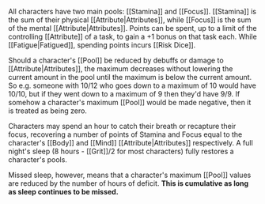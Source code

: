 All characters have two main pools: [[Stamina]] and [[Focus]]. [[Stamina]] is the sum of their physical [[Attribute|Attributes]], while [[Focus]] is the sum of the mental [[Attribute|Attributes]]. Points can be spent, up to a limit of the controlling [[Attribute]] of a task, to gain a +1 bonus on that task each. While [[Fatigue|Fatigued]], spending points incurs [[Risk Dice]].

Should a character's [[Pool]] be reduced by debuffs or damage to [[Attribute|Attributes]], the maximum decreases without lowering the current amount in the pool until the maximum is below the current amount. So e.g. someone with 10/12 who goes down to a maximum of 10 would have 10/10, but if they went down to a maximum of 9 then they'd have 9/9. If somehow a character's maximum [[Pool]] would be made negative, then it is treated as being zero. 

Characters may spend an hour to catch their breath or recapture their focus, recovering a number of points of Stamina and Focus equal to the character's [[Body]] and [[Mind]] [[Attribute|Attributes]] respectively. A full night's sleep (8 hours - [[Grit]]/2 for most characters) fully restores a character's pools.

Missed sleep, however, means that a character's maximum [[Pool]] values are reduced by the number of hours of deficit. **This is cumulative as long as sleep continues to be missed.**